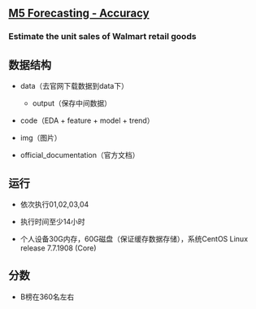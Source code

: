 ## [M5 Forecasting - Accuracy](https://www.kaggle.com/c/m5-forecasting-accuracy/data)
### Estimate the unit sales of Walmart retail goods

## 数据结构

- data（去官网下载数据到data下）

	- output（保存中间数据）

- code（EDA + feature + model + trend）

- img（图片）

- official_documentation（官方文档）


## 运行

- 依次执行01,02,03,04

- 执行时间至少14小时

- 个人设备30G内存，60G磁盘（保证缓存数据存储），系统CentOS Linux release 7.7.1908 (Core)

## 分数

- B榜在360名左右






